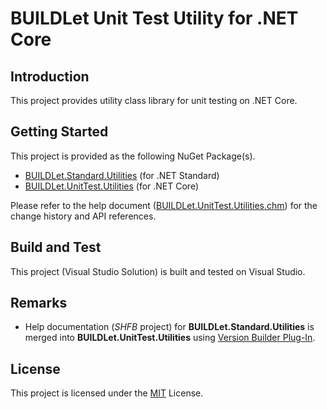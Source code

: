 BUILDLet Unit Test Utility for .NET Core
========================================

Introduction
------------

This project provides utility class library for unit testing on .NET Core.

Getting Started
---------------

This project is provided as the following NuGet Package(s).

- [BUILDLet.Standard.Utilities](https://www.nuget.org/packages/BUILDLet.Standard.UnitTest/) (for .NET Standard)
- [BUILDLet.UnitTest.Utilities](https://www.nuget.org/packages/BUILDLet.UnitTest.Utilities/) (for .NET Core)

Please refer to the help document ([BUILDLet.UnitTest.Utilities.chm](./BUILDLet.UnitTest.Utilities.Documentation/Help/BUILDLet.UnitTest.Utilities.chm)) for the change history and API references.

Build and Test
--------------

This project (Visual Studio Solution) is built and tested on Visual Studio.

Remarks
-------

- Help documentation (*SHFB* project) for **BUILDLet.Standard.Utilities** is merged into **BUILDLet.UnitTest.Utilities** using [Version Builder Plug-In](https://ewsoftware.github.io/SHFB/html/6c03afba-18d0-4270-b521-c2015c4d97b3.htm).

License
-------

This project is licensed under the [MIT](https://opensource.org/licenses/MIT) License.
